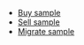 * [Buy sample](https://solscan.io/tx/z91Tb2euJY61DK4x6MLm5bc34LkSse7x2Pb45mRvoAYimDMwMYNATD4Un7Q17iLgfv1z7WBBG6aMSqY2xhgLQvU)
* [Sell sample](https://solscan.io/tx/htg9wAaWjRecNugkpjzLJmKeWch5n4bME7xeDjW9b5iPJL8hWDXUPD9K8rDyUa4oQehmddVWojKFaq1uDeUa9qC)
* [Migrate sample](https://solscan.io/tx/3iokdGPFC3VwDSrwgXANtHvFAY3mCy8rZhkPhZ7wRuRSU1ksbJ9StH2vfZVjQhvC7rjaTjjcVnay41n5pD9GYuGJ)


